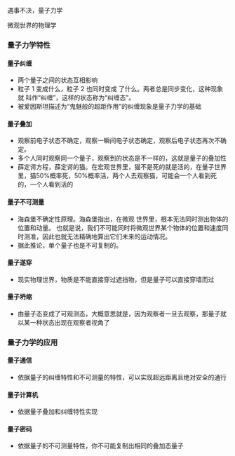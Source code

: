遇事不决，量子力学

微观世界的物理学

### 量子力学特性

#### 量子纠缠

- 两个量子之间的状态互相影响
- 粒子 1 变成什么，粒子 2 也同时变成 了什么。两者总是同步变化，这种现象就 叫作“纠缠”，这样的状态称为“纠缠态”。
- 被爱因斯坦描述为“鬼魅般的超距作用”的纠缠现象是量子力学的基础

#### 量子叠加

- 观察前电子状态不确定，观察一瞬间电子状态确定，观察后电子状态再次不确定。
- 多个人同时观察同一个量子，观察到的状态是不一样的，这就是量子的叠加性
- 薛定谔方程，薛定谔的猫。在宏观世界里，猫不是死的就是活的，在量子世界里，猫50%概率死，50%概率活，两个人去观察猫，可能会一个人看到死的，一个人看到活的

#### 量子不可测量

- 海森堡不确定性原理。海森堡指出，在微观 世界里，根本无法同时测出物体的位置和动量。 也就是说，我们不可能同时将微观世界某个物体的位置和速度同时测准，因此也就无法精确地算出它们未来的运动情况。
- 据此推论，单个量子也是不可复制的。

#### 量子遂穿

- 现实物理世界，物质是不能直接穿过遮挡物，但是量子可以直接穿墙而过


#### 量子坍缩

- 由量子态变成了可观测态，大概意思就是，因为观察者一旦去观察，那量子就以某一种状态出现在观察者视角了

### 量子力学的应用

#### 量子通信

- 依据量子的纠缠特性和不可测量的特性，可以实现超远距离且绝对安全的通行


#### 量子计算机

- 依据量子叠加和纠缠特性实现


#### 量子密码

- 依据量子的不可测量特性，你不可能复制出相同的叠加态量子